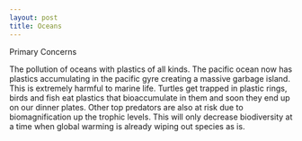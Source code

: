 ```yaml
---
layout: post
title: Oceans
---
```


Primary Concerns

The pollution of oceans with plastics of all kinds. The pacific ocean now has plastics accumulating in the pacific gyre creating a massive garbage island. This is extremely harmful
to marine life. Turtles get trapped in plastic rings, birds and fish eat plastics that bioaccumulate in them and soon they end up on our dinner plates. Other top predators are also at risk due to biomagnification up the trophic levels. This will only decrease biodiversity at a time when global warming is already wiping out species as is.
